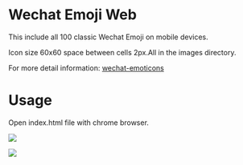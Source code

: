# Wechat Emoji Web

This include all 100 classic Wechat Emoji on mobile devices.

Icon size 60x60 space between cells 2px.All in the images directory.

For more detail information: [wechat-emoticons](https://github.com/qiuyinghua/wechat-emoticons)

# Usage

Open index.html file with chrome browser.

![](http://linyimin-blog.oss-cn-beijing.aliyuncs.com/cjo3xdbyk00032rkhb8bd73v1.png)

![](http://linyimin-blog.oss-cn-beijing.aliyuncs.com/cjo3xdzvd00042rkh5vgqmhnr.png)